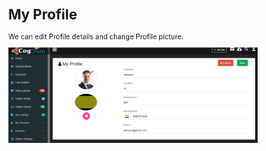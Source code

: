 # My Profile

We can edit Profile details and change Profile picture.

![](../.gitbook/assets/image%20%28212%29.png)

